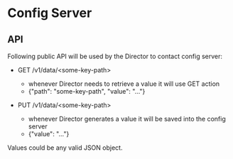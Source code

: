 # Config Server


## API

Following public API will be used by the Director to contact config server:

- GET /v1/data/&lt;some-key-path>
  - whenever Director needs to retrieve a value it will use GET action
  - {"path": "some-key-path", "value": "..."}

- PUT /v1/data/&lt;some-key-path>
  - whenever Director generates a value it will be saved into the config server
  - {"value": "..."}

Values could be any valid JSON object.
